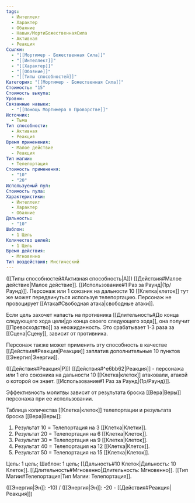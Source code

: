 ```yaml
---
tags:
  - Интеллект
  - Характер
  - Обаяние
  - Навык/МортиБожественнаяСила
  - Активная
  - Реакция
Ссылки:
  - "[[Мортимер - Божественная Сила]]"
  - "[[Интеллект]]"
  - "[[Характер]]"
  - "[[Обаяние]]"
  - "[[Типы способностей]]"
Категория: "[[Мортимер - Божественная Сила]]"
Стоимость: "15"
Стоимость выкупа: 
Уровни: 
Связанные навыки:
  - "[[Помощь Мортимера в Проворстве]]"
Источник:
  - Тьма
Тип способности:
  - Активная
  - Реакция
Время применения:
  - Малое действие
  - Реакция
Тип магии:
  - Телепортация
Стоимость применения:
  - "10"
  - "20"
Используемый пул: 
Стоимость пула: 
Характеристики:
  - Интеллект
  - Характер
  - Обаяние
Дальность:
  - "10"
Шаблон:
  - 1 Цель
Количество целей:
  - 1 Цель
Время действия:
  - Мгновенно
Тип воздействия: Мистический
---
```

([[Типы способностей#Активная способность|А]]) [[Действия#Малое действие|Малое действие]]. [[Использование#1 Раз за Раунд|(1р/Раунд)]]. Персонаж или 1 союзник на дальности 10 [[Клетка|клеток]] тут же может передвинуться используя телепортацию. Персонаж не провоцирует [[Атака#Свободная атака|свободные атаки]]. 

Если цель захочет напасть на противника [[Длительность#До конца следующего хода цели|до конца своего следующего хода]], она получит [[Превосходство]] за неожиданность. Это срабатывает 1-3 раза за [[Сцена|Сцену]], зависит от противника. 

Персонаж также может применить эту способность в качестве [[Действия#Реакция|Реакции]] заплатив дополнительные 10 пунктов [[Энергия|Энергии]].

([[Действия#Реакция|Р]]) [[Действия#^e6bb62|Реакция]] - персонажа или 1 его союзника на дальности 10 [[Клетка|клеток]] атаковали, атакой о которой он знает. [[Использование#1 Раз за Раунд|(1р/Раунд)]]. 

Эффективность молитвы зависит от результата броска [[Вера|Веры]] персонажа при ее использовании. 

Таблица количества [[Клетка|клеток]] телепортации и результата броска [[Вера|Веры]]:

1. Результат 10 = Телепортация на 3 [[Клетка|Клетки]]. 
2. Результат 20 = Телепортация на 6 [[Клетка|Клеток]]. 
3. Результат 30 = Телепортация на 9 [[Клетка|Клеток]]. 
4. Результат 40 = Телепортация на 12 [[Клетка|Клеток]]. 
5. Результат 50 = Телепортация на 15 [[Клетка|Клеток]]. 

Цель: 1 цель; Шаблон: 1 цель; [[Дальность#10 Клеток|Дальность: 10 Клеток]]. [[Длительность#Мгновенно|Длительность: Мгновенно]]. 
[[Тип Магии#Телепортация|Тип Магии: Телепортация]].

([[Энергия|Эн]]: -10) / ([[Энергия|Эн]]: -20 - [[Действия#Реакция|Реакция]])
